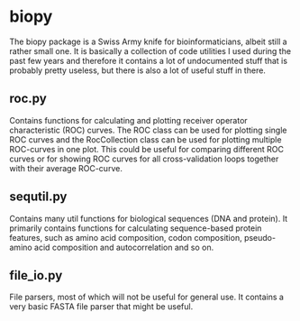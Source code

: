 biopy
=====

The biopy package is a Swiss Army knife for bioinformaticians, albeit still
a rather small one. It is basically a collection of code utilities I used
during the past few years and therefore it contains a lot of undocumented stuff
that is probably pretty useless, but there is also a lot of useful stuff in
there.

roc.py
------

Contains functions for calculating and plotting receiver operator
characteristic (ROC) curves. The ROC class can be used for plotting single ROC
curves and the RocCollection class can be used for plotting multiple ROC-curves
in one plot. This could be useful for comparing different ROC curves or for
showing ROC curves for all cross-validation loops together with their average
ROC-curve.

sequtil.py
----------

Contains many util functions for biological sequences (DNA and protein). It
primarily contains functions for calculating sequence-based protein features,
such as amino acid composition, codon composition, pseudo-amino acid
composition and autocorrelation and so on.

file_io.py
----------

File parsers, most of which will not be useful for general use. It contains
a very basic FASTA file parser that might be useful.
